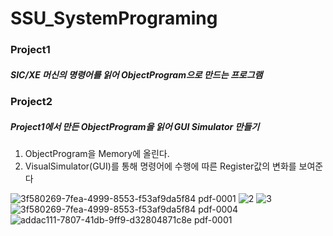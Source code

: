 # SSU_SystemPrograming
### Project1 
##### SIC/XE 머신의 명령어를 읽어 ObjectProgram으로 만드는 프로그램
### Project2 
##### Project1에서 만든 ObjectProgram을 읽어 GUI Simulator 만들기
1. ObjectProgram을 Memory에 올린다.
2. VisualSimulator(GUI)를 통해 명령어에 수행에 따른 Register값의 변화를 보여준다 

![3f580269-7fea-4999-8553-f53af9da5f84 pdf-0001](https://user-images.githubusercontent.com/50524321/83223187-39da9400-a1b5-11ea-9f83-be388663ce4b.jpg)
![2](https://user-images.githubusercontent.com/50524321/83224066-7dce9880-a1b7-11ea-96eb-24bdf07b3417.jpg)
![3](https://user-images.githubusercontent.com/50524321/83224069-7f985c00-a1b7-11ea-8876-d89befbcf80f.jpg)
![3f580269-7fea-4999-8553-f53af9da5f84 pdf-0004](https://user-images.githubusercontent.com/50524321/83223214-4d85fa80-a1b5-11ea-83a2-c1459a6059e2.jpg)
![addac111-7807-41db-9ff9-d32804871c8e pdf-0001](https://user-images.githubusercontent.com/50524321/83223894-0ac52200-a1b7-11ea-8d4d-a09a380a2ab2.jpg)

